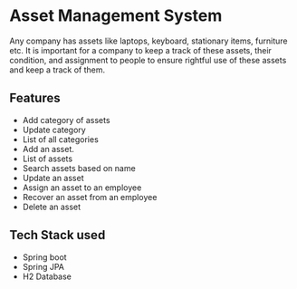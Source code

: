 
# Asset Management System

Any company has assets like laptops, keyboard, stationary items, furniture etc. It is important for a 
company to keep a track of these assets, their condition, and assignment to people to ensure rightful 
use of these assets and keep a track of them. 

## Features

- Add category of assets
- Update category
- List of all categories
- Add an asset.
- List of assets
- Search assets based on name
- Update an asset
- Assign an asset to an employee
- Recover an asset from an employee
- Delete an asset


## Tech Stack used
- Spring boot 
- Spring JPA
- H2 Database
